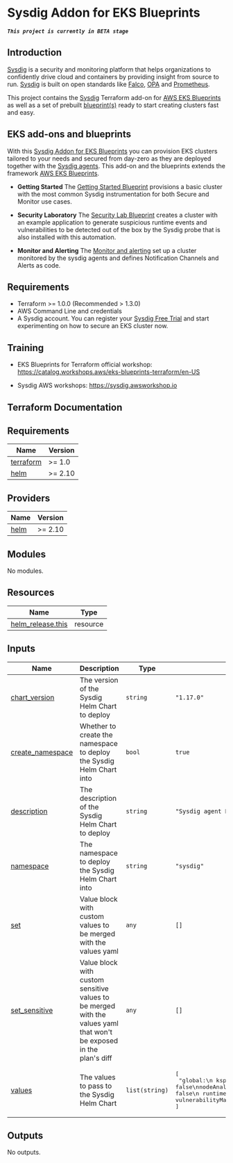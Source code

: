 # Sysdig Addon for EKS Blueprints

**_`This project is currently in BETA stage`_**

## Introduction
[Sysdig](https://sysdig.com) is a security and monitoring platform that helps organizations to confidently drive cloud and containers by providing insight from source to run. [Sysdig](https://sysdig.com) is built on open standards like [Falco](https://falco.org/), [OPA](https://www.openpolicyagent.org/) and [Prometheus](https://prometheus.io/).

This project contains the [Sysdig](https://sysdig.com) Terraform add-on for [AWS EKS Blueprints](https://github.com/aws-ia/terraform-aws-eks-blueprints) as well as a set of prebuilt  [blueprint(s)](/blueprints/) ready to start creating clusters fast and easy.

## EKS add-ons and blueprints

With this [Sysdig Addon for EKS Blueprints](https://github.com/sysdiglabs/terraform-eksblueprints-sysdig-addon) you can provision EKS clusters tailored to your needs and secured from day-zero as they are deployed together with the [Sysdig agents](https://docs.sysdig.com/en/docs/installation/sysdig-agent/). This add-on and the blueprints extends the framework [AWS EKS Blueprints](https://github.com/aws-ia/terraform-aws-eks-blueprints).

- **Getting Started** The [Getting Started Blueprint](/blueprints/getting-started/) provisions a basic cluster with the most common Sysdig instrumentation for both Secure and Monitor use cases.

- **Security Laboratory** The [Security Lab Blueprint](/blueprints/lab-security/) creates a cluster with an example application to generate suspicious runtime events and vulnerabilities to be detected out of the box by the Sysdig probe that is also installed with this automation.

- **Monitor and Alerting** The [Monitor and alerting](/blueprints/monitor-alerts/) set up a cluster monitored by the sysdig agents and defines Notification Channels and Alerts as code.


## Requirements

* Terraform >= 1.0.0 (Recommended > 1.3.0)
* AWS Command Line and credentials
* A Sysdig account. You can register your [Sysdig Free Trial](https://sysdig.com/company/start-free/) and start experimenting on how to secure an EKS cluster now.

## Training

* EKS Blueprints for Terraform official workshop: https://catalog.workshops.aws/eks-blueprints-terraform/en-US

* Sysdig AWS workshops: https://sysdig.awsworkshop.io

## Terraform Documentation

<!-- BEGINNING OF PRE-COMMIT-TERRAFORM DOCS HOOK -->
## Requirements

| Name | Version |
|------|---------|
| <a name="requirement_terraform"></a> [terraform](#requirement\_terraform) | >= 1.0 |
| <a name="requirement_helm"></a> [helm](#requirement\_helm) | >= 2.10 |

## Providers

| Name | Version |
|------|---------|
| <a name="provider_helm"></a> [helm](#provider\_helm) | >= 2.10 |

## Modules

No modules.

## Resources

| Name | Type |
|------|------|
| [helm_release.this](https://registry.terraform.io/providers/hashicorp/helm/latest/docs/resources/release) | resource |

## Inputs

| Name | Description | Type | Default | Required |
|------|-------------|------|---------|:--------:|
| <a name="input_chart_version"></a> [chart\_version](#input\_chart\_version) | The version of the Sysdig Helm Chart to deploy | `string` | `"1.17.0"` | no |
| <a name="input_create_namespace"></a> [create\_namespace](#input\_create\_namespace) | Whether to create the namespace to deploy the Sysdig Helm Chart into | `bool` | `true` | no |
| <a name="input_description"></a> [description](#input\_description) | The description of the Sysdig Helm Chart to deploy | `string` | `"Sysdig agent Helm chart"` | no |
| <a name="input_namespace"></a> [namespace](#input\_namespace) | The namespace to deploy the Sysdig Helm Chart into | `string` | `"sysdig"` | no |
| <a name="input_set"></a> [set](#input\_set) | Value block with custom values to be merged with the values yaml | `any` | `[]` | no |
| <a name="input_set_sensitive"></a> [set\_sensitive](#input\_set\_sensitive) | Value block with custom sensitive values to be merged with the values yaml that won't be exposed in the plan's diff | `any` | `[]` | no |
| <a name="input_values"></a> [values](#input\_values) | The values to pass to the Sysdig Helm Chart | `list(string)` | <pre>[<br>  "global:\n  kspm:\n    deploy: true\nebpf:\n    enabled: false\nnodeAnalyzer:\n  nodeAnalyzer:\n    benchmarkRunner:\n      deploy: false\n    runtimeScanner:\n      settings:\n        eveEnabled: true\n  secure:\n    vulnerabilityManagement:\n      newEngineOnly: true\n"<br>]</pre> | no |

## Outputs

No outputs.
<!-- END OF PRE-COMMIT-TERRAFORM DOCS HOOK -->
